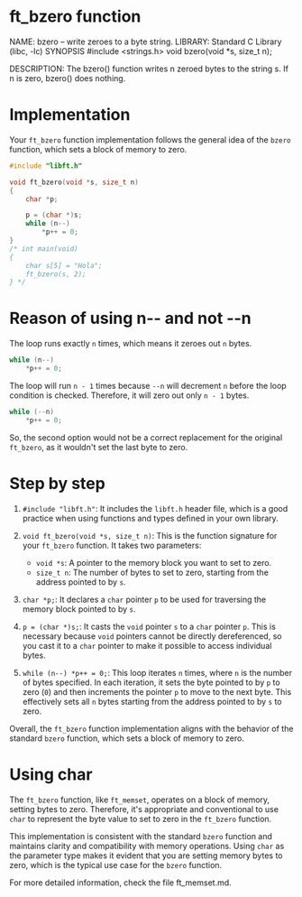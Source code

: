 # ft_bzero function

NAME: bzero – write zeroes to a byte string.
LIBRARY: Standard C Library (libc, -lc)
SYNOPSIS
     #include <strings.h>
     void bzero(void *s, size_t n);

DESCRIPTION: The bzero() function writes n zeroed bytes to the string s.  If n is zero, bzero() does nothing.

# Implementation

Your `ft_bzero` function implementation follows the general idea of the `bzero` function, which sets a block of memory to zero. 

```c
#include "libft.h"

void ft_bzero(void *s, size_t n)
{
    char *p;

    p = (char *)s;
    while (n--)
        *p++ = 0;
}
/* int main(void)
{
	char s[5] = "Hola";
	ft_bzero(s, 2);
} */
```

# Reason of using n-- and not --n

The loop runs exactly `n` times, which means it zeroes out `n` bytes.

```c
while (n--)
    *p++ = 0;
```
The loop will run `n - 1` times because `--n` will decrement `n` before the loop condition is checked. Therefore, it will zero out only `n - 1` bytes.

```c
while (--n)
    *p++ = 0;
```

So, the second option would not be a correct replacement for the original `ft_bzero`, as it wouldn't set the last byte to zero.

# Step by step

1. `#include "libft.h"`: It includes the `libft.h` header file, which is a good practice when using functions and types defined in your own library.

2. `void ft_bzero(void *s, size_t n)`: This is the function signature for your `ft_bzero` function. It takes two parameters:
   - `void *s`: A pointer to the memory block you want to set to zero.
   - `size_t n`: The number of bytes to set to zero, starting from the address pointed to by `s`.

3. `char *p;`: It declares a `char` pointer `p` to be used for traversing the memory block pointed to by `s`.

4. `p = (char *)s;`: It casts the `void` pointer `s` to a `char` pointer `p`. This is necessary because `void` pointers cannot be directly dereferenced, so you cast it to a `char` pointer to make it possible to access individual bytes.

5. `while (n--) *p++ = 0;`: This loop iterates `n` times, where `n` is the number of bytes specified. In each iteration, it sets the byte pointed to by `p` to zero (`0`) and then increments the pointer `p` to move to the next byte. This effectively sets all `n` bytes starting from the address pointed to by `s` to zero.

Overall, the `ft_bzero` function implementation aligns with the behavior of the standard `bzero` function, which sets a block of memory to zero. 

# Using char

The `ft_bzero` function, like `ft_memset`, operates on a block of memory, setting bytes to zero. Therefore, it's appropriate and conventional to use `char` to represent the byte value to set to zero in the `ft_bzero` function.

This implementation is consistent with the standard `bzero` function and maintains clarity and compatibility with memory operations. Using `char` as the parameter type makes it evident that you are setting memory bytes to zero, which is the typical use case for the `bzero` function.

For more detailed information, check the file ft_memset.md.
